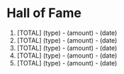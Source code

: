 # Hall of Fame

1. [TOTAL] (type) - (amount) - (date)
2. [TOTAL] (type) - (amount) - (date)
3. [TOTAL] (type) - (amount) - (date)
4. [TOTAL] (type) - (amount) - (date)
5. [TOTAL] (type) - (amount) - (date)